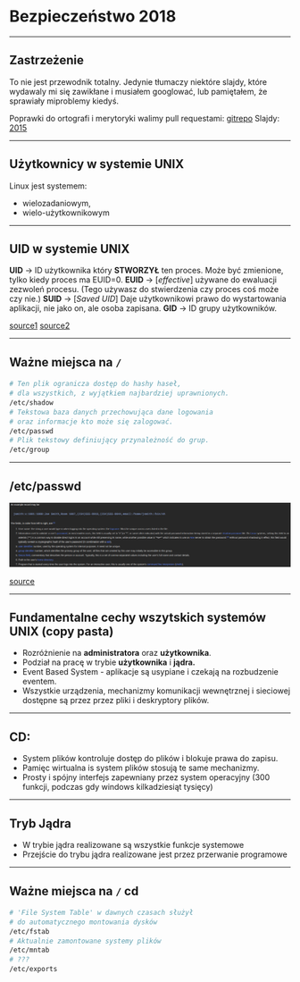 <!-- $theme: gaia -->

# Bezpieczeństwo 2018

---

## Zastrzeżenie

To nie jest przewodnik totalny. Jedynie tłumaczy niektóre slajdy, które wydawaly mi się zawikłane i musiałem googlować, lub pamiętałem, że sprawiały miproblemy kiedyś.

Poprawki do ortografi i merytoryki walimy pull requestami: [gitrepo](github.com/TheMesoria/non-total-guide)
Slajdy: [2015](http://dream.ict.pwr.wroc.pl/ssn/bus-www.pdf)


---

## Użytkownicy w systemie UNIX

Linux jest systemem: 

- wielozadaniowym,
- wielo-użytkownikowym

---

## UID w systemie UNIX

**UID** -> ID użytkownika który **STWORZYŁ** ten proces. Może być zmienione, tylko kiedy  proces ma EUID=0.
**EUID** -> [*effective*] używane do ewaluacji zezwoleń procesu. (Tego używasz do stwierdzenia czy proces coś może czy nie.)
**SUID** -> [*Saved UID*] Daje użytkownikowi prawo do wystartowania aplikacji, nie jako on, ale osoba zapisana.
**GID** -> ID grupy użytkowników.

[source1](https://stackoverflow.com/questions/205070/whats-the-deal-with-all-the-different-uids-a-process-can-have)
[source2](https://www.linux.com/blog/what-suid-and-how-set-suid-linuxunix)

---

## Ważne miejsca na `/`

```bash
# Ten plik ogranicza dostęp do hashy haseł,
# dla wszystkich, z wyjątkiem najbardziej uprawnionych.
/etc/shadow
# Tekstowa baza danych przechowująca dane logowania
# oraz informacje kto może się zalogować.
/etc/passwd
# Plik tekstowy definiujący przynależność do grup.
/etc/group
```

---

## /etc/passwd

![wiki](images/passwd.png)

[source](https://en.wikipedia.org/wiki/Passwd#Password_file)

---

## Fundamentalne cechy wszytskich systemów UNIX (copy pasta)

- Rozróżnienie na **administratora** oraz **użytkownika**.
- Podział na pracę w trybie **użytkownika** i **jądra.**
- Event Based System - aplikacje są usypiane i czekają na rozbudzenie eventem.
- Wszystkie urządzenia, mechanizmy komunikacji wewnętrznej i sieciowej dostępne są przez przez pliki i deskryptory plików.

---

## CD:

- System plików kontroluje dostęp do plików i blokuje prawa do zapisu.
- Pamięc wirtualna is system plików stosują te same mechanizmy.
- Prosty i spójny interfejs zapewniany przez system operacyjny (300 funkcji, podczas gdy windows kilkadziesiąt tysięcy)

---

## Tryb Jądra

- W trybie jądra realizowane są wszystkie funkcje systemowe
- Przejście do trybu jądra realizowane jest przez przerwanie programowe

---

## Ważne miejsca na `/` cd

```bash
# 'File System Table' w dawnych czasach służył 
# do automatycznego montowania dysków
/etc/fstab
# Aktualnie zamontowane systemy plików
/etc/mntab
# ???
/etc/exports
```

